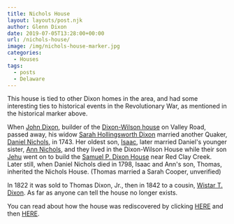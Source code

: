 ```yaml
---
title: Nichols House
layout: layouts/post.njk
author: Glenn Dixon
date: 2019-07-05T13:28:00+00:00
url: /nichols-house/
image: /img/nichols-house-marker.jpg
categories:
  - Houses
tags:
  - posts
  - Delaware
---
```

This house is tied to other Dixon homes in the area, and had some interesting ties to historical events in the Revolutionary War, as mentioned in the historical marker above.

When [John Dixon](https://www.wikitree.com/wiki/Dixon-350), builder of the [Dixon-Wilson house](/dixon-wilson-house) on Valley Road, passed away, his widow [Sarah Hollingsworth Dixon](https://www.wikitree.com/wiki/Hollingsworth-1343) married another Quaker, [Daniel Nichols](https://www.wikitree.com/wiki/Nichols-3061), in 1743. Her oldest son, [Isaac](https://www.wikitree.com/wiki/Dixon-1159), later married Daniel's younger sister, [Ann Nichols](https://www.wikitree.com/wiki/Nichols-2815), and they lived in the Dixon-Wilson House while their son [Jehu](https://www.wikitree.com/wiki/Dixon-1163) went on to build the [Samuel P. Dixon House](/samuel-p-dixon-house) near Red Clay Creek. Later still, when Daniel Nichols died in 1798, Isaac and Ann's son, Thomas, inherited the Nichols House. (Thomas married a Sarah Cooper, unverified)

In 1822 it was sold to Thomas Dixon, Jr., then in 1842 to a cousin, [Wistar T. Dixon](https://www.wikitree.com/wiki/Dixon-11646). As far as anyone can tell the house no longer exists.

You can read about how the house was rediscovered by clicking [HERE](https://mchhistory.blogspot.com/2017/08/finding-nichols-house-part-i-british.html) and then [HERE](https://mchhistory.blogspot.com/2017/08/finding-nichols-house-part-ii-where.html).
